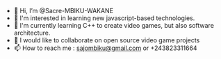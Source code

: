 - 👋 Hi, I’m @Sacre-MBIKU-WAKANE
- 👀 I'm interested in learning new javascript-based technologies. 
- 🌱 I'm currently learning C++ to create video games, but also software architecture.
- 💞️ I would like to collaborate on open source video game projects
- 📫 How to reach me : sajombiku@gmail.com or +243823311664

<!---
Sacre-MBIKU-WAKANE/Sacre-MBIKU-WAKANE is a ✨ special ✨ repository because its `README.md` (this file) appears on your GitHub profile.
You can click the Preview link to take a look at your changes.
--->
